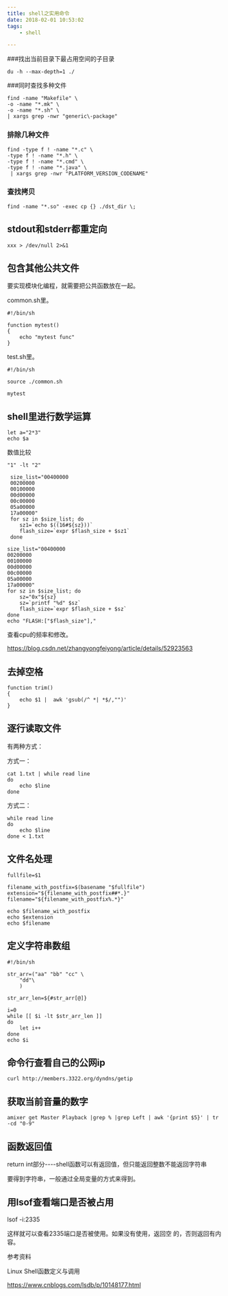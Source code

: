 ```yaml
---
title: shell之实用命令
date: 2018-02-01 10:53:02
tags:
	- shell

---
```


###找出当前目录下最占用空间的子目录

```
du -h --max-depth=1 ./
```

###同时查找多种文件

```
find -name "Makefile" \
-o -name "*.mk" \
-o -name "*.sh" \
| xargs grep -nwr "generic\-package"
```

### 排除几种文件

```
find -type f ! -name "*.c" \
-type f ! -name "*.h" \
-type f ! -name "*.cmd" \
-type f ! -name "*.java" \
 | xargs grep -nwr "PLATFORM_VERSION_CODENAME"
```

### 查找拷贝

```
find -name "*.so" -exec cp {} ./dst_dir \;
```

## stdout和stderr都重定向

```
xxx > /dev/null 2>&1
```

## 包含其他公共文件

要实现模块化编程，就需要把公共函数放在一起。

common.sh里。

```
#!/bin/sh

function mytest()
{
	echo "mytest func"
}
```

test.sh里。

```
#!/bin/sh

source ./common.sh

mytest
```



## shell里进行数学运算

```
let a="2*3"
echo $a
```

数值比较

```
"1" -lt "2"
```

```
 size_list="00400000
 00200000
 00100000
 00d00000
 00c00000
 05a00000
 17a00000"
 for sz in $size_list; do
 	sz1=`echo $((16#${sz}))`
 	flash_size=`expr $flash_size + $sz1`
 done
```

```
size_list="00400000
00200000
00100000
00d00000
00c00000
05a00000
17a00000"
for sz in $size_list; do
	sz="0x"${sz}
	sz=`printf "%d" $sz`
	flash_size=`expr $flash_size + $sz`
done
echo "FLASH:["$flash_size"],"
```



查看cpu的频率和修改。

https://blog.csdn.net/zhangyongfeiyong/article/details/52923563



## 去掉空格

```
function trim() 
{ 
	echo $1 |  awk 'gsub(/^ *| *$/,"")'
}
```

## 逐行读取文件

有两种方式：

方式一：

```
cat 1.txt | while read line
do
	echo $line
done
```

方式二：

```
while read line
do 
	echo $line
done < 1.txt
```

## 文件名处理

```
fullfile=$1

filename_with_postfix=$(basename "$fullfile")
extension="${filename_with_postfix##*.}"
filename="${filename_with_postfix%.*}"

echo $filename_with_postfix
echo $extension
echo $filename
```

## 定义字符串数组

```
#!/bin/sh

str_arr=("aa" "bb" "cc" \
	"dd"\
	)

str_arr_len=${#str_arr[@]}

i=0
while [[ $i -lt $str_arr_len ]]
do
	let i++
done
echo $i

```

## 命令行查看自己的公网ip

```
curl http://members.3322.org/dyndns/getip
```

## 获取当前音量的数字

```
amixer get Master Playback |grep % |grep Left | awk '{print $5}' | tr -cd "0-9"
```

## 函数返回值

return int部分----shell函数可以有返回值，但只能返回整数不能返回字符串

要得到字符串，一般通过全局变量的方式来得到。



## 用lsof查看端口是否被占用

lsof -i:2335

这样就可以查看2335端口是否被使用。如果没有使用，返回空 的，否则返回有内容。



参考资料

Linux Shell函数定义与调用

<https://www.cnblogs.com/lsdb/p/10148177.html>